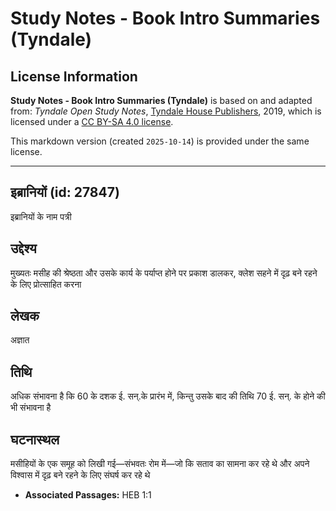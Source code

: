 # Study Notes - Book Intro Summaries (Tyndale)

## License Information

**Study Notes - Book Intro Summaries (Tyndale)** is based on and adapted from: _Tyndale Open Study Notes_, [Tyndale House Publishers](https://tyndaleopenresources.com/), 2019, which is licensed under a [CC BY-SA 4.0 license](https://creativecommons.org/licenses/by-sa/4.0/legalcode.en).

This markdown version (created `2025-10-14`) is provided under the same license.



--------------------------------

## इब्रानियों (id: 27847)

इब्रानियों के नाम पत्री

उद्देश्य
--------

मुख्यतः मसीह की श्रेष्ठता और उसके कार्य के पर्याप्त होने पर प्रकाश डालकर, क्लेश सहने में दृढ़ बने रहने के लिए प्रोत्साहित करना

लेखक
----

अज्ञात

तिथि
----

अधिक संभावना है कि 60 के दशक ई. सन्.के प्रारंभ में, किन्तु उसके बाद की तिथि 70 ई. सन्. के होने की भी संभावना है

घटनास्थल
--------

मसीहियों के एक समूह को लिखी गई—संभवतः रोम में—जो कि सताव का सामना कर रहे थे और अपने विश्वास में दृढ़ बने रहने के लिए संघर्ष कर रहे थे

* **Associated Passages:** HEB 1:1


